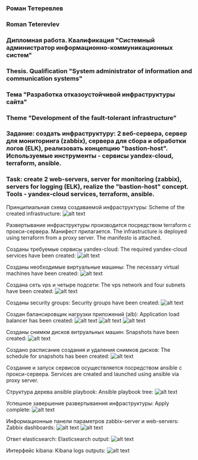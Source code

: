 ### Роман Тетеревлев
### Roman Teterevlev

### Дипломная работа. Квалификация "Системный администратор информационно-коммуникационных систем"
### Thesis. Qualification "System administrator of information and communication systems"

### Тема "Разработка отказоустойчивой инфраструктуры сайта"
### Theme "Development of the fault-tolerant infrastructure"

### Задание: создать инфраструктуру: 2 веб-сервера, сервер для мониторинга (zabbix), сервера для сбора и обработки логов (ELK), реализовать концепцию "bastion-host". Используемые инструменты - сервисы yandex-cloud, terraform, ansible.
### Task: create 2 web-servers, server for monitoring (zabbix), servers for logging (ELK), realize the "bastion-host" concept. Tools - yandex-cloud services, terraform, ansible.

Принципиальная схема создаваемой инфраструктуры:
Scheme of the created infrastructure:
![alt text](https://github.com/Roman-Teterevlev/SYS-19_diploma/blob/main/ptsc/ptsc_scheme.png)

Развертывание инфраструктуры производится посредством terraform с прокси-сервера. Манифест прилагается.
The infrastructure is deployed using terraform from a proxy server. The manifesto is attached.

Созданы требуемые сервисы yandex-cloud:
The required yandex-cloud services have been created:
![alt text](https://github.com/Roman-Teterevlev/SYS-19_diploma/blob/main/ptsc/ptsc_services.png)

Созданы необходимые виртуальные машины:
The necessary virtual machines have been created:
![alt text](https://github.com/Roman-Teterevlev/SYS-19_diploma/blob/main/ptsc/ptsc_vms.png)

Создана сеть vps и четыре подсети:
The vps network and four subnets have been created:
![alt text](https://github.com/Roman-Teterevlev/SYS-19_diploma/blob/main/ptsc/ptsc_vpc.png)

Созданы security groups:
Security groups have been created:
![alt text](https://github.com/Roman-Teterevlev/SYS-19_diploma/blob/main/ptsc/ptsc_sgs.png)

Создан балансировщик нагрузки приложений (alb):
Application load balancer has been created:
![alt text](https://github.com/Roman-Teterevlev/SYS-19_diploma/blob/main/ptsc/ptsc_balancer_healthy.png)
![alt text](https://github.com/Roman-Teterevlev/SYS-19_diploma/blob/main/ptsc/ptsc_balancer_1.png)
![alt text](https://github.com/Roman-Teterevlev/SYS-19_diploma/blob/main/ptsc/ptsc_balancer_2.png)

Созданы снимкм дисков витруальных машин:
Snapshots have been created:
![alt text](https://github.com/Roman-Teterevlev/SYS-19_diploma/blob/main/ptsc/ptsc_snapshots.png)

Создано расписание создания и удаления снимков дисков:
The schedule for snapshots has been created:
![alt text](https://github.com/Roman-Teterevlev/SYS-19_diploma/blob/main/ptsc/ptsc_schedule.png)

Создание и запуск сервисов осуществляется посредством ansible с прокси-сервера.
Services are created and launched using ansible via proxy server.

Структура дерева ansible playbook:
Ansible playbook tree:
![alt text](https://github.com/Roman-Teterevlev/SYS-19_diploma/blob/main/ptsc/ptsc_ansible_tree.png)

Успешное завершение развертываения инфраструктуры:
Apply complete:
![alt text](https://github.com/Roman-Teterevlev/SYS-19_diploma/blob/main/ptsc/ptsc_local-exec.png)

Информационные панели параметров zabbix-server и web-servers:
Zabbix dashboards:
![alt text](https://github.com/Roman-Teterevlev/SYS-19_diploma/blob/main/ptsc/ptsc_dboard_srv.png)
![alt text](https://github.com/Roman-Teterevlev/SYS-19_diploma/blob/main/ptsc/ptsc_dboard_webs.png)

Ответ elasticsearch:
Elasticsearch output:
![alt text](https://github.com/Roman-Teterevlev/SYS-19_diploma/blob/main/ptsc/ptsc_elasticsearch.png)

Интерфейс kibana:
Kibana logs outputs:
![alt text](https://github.com/Roman-Teterevlev/SYS-19_diploma/blob/main/ptsc/ptsc_kibana.png)

